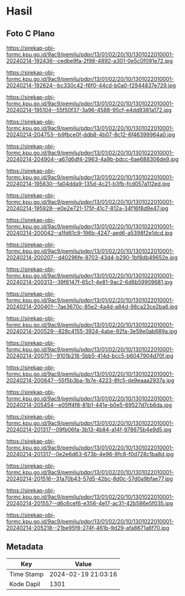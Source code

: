 # Hasil

## Foto C Plano

https://sirekap-obj-formc.kpu.go.id/9ac9/pemilu/pdpr/13/01/02/20/10/1301022010001-20240214-192436--cedbe9fa-2f98-4892-a301-0e5c0f091e72.jpg

https://sirekap-obj-formc.kpu.go.id/9ac9/pemilu/pdpr/13/01/02/20/10/1301022010001-20240214-192624--bc330c42-f6f0-44cd-b0a0-f2944837e729.jpg

https://sirekap-obj-formc.kpu.go.id/9ac9/pemilu/pdpr/13/01/02/20/10/1301022010001-20240214-195104--55f50f37-3a96-4588-95cf-e4dd9381a172.jpg

https://sirekap-obj-formc.kpu.go.id/9ac9/pemilu/pdpr/13/01/02/20/10/1301022010001-20240214-204753--b9fbce0f-ddb8-4b07-8c12-6f46399964a0.jpg

https://sirekap-obj-formc.kpu.go.id/9ac9/pemilu/pdpr/13/01/02/20/10/1301022010001-20240214-204904--a67d6df4-2963-4a9b-bdcc-6ae688306de9.jpg

https://sirekap-obj-formc.kpu.go.id/9ac9/pemilu/pdpr/13/01/02/20/10/1301022010001-20240214-195630--fa04dda9-135d-4c21-b3fb-fcd057a112ed.jpg

https://sirekap-obj-formc.kpu.go.id/9ac9/pemilu/pdpr/13/01/02/20/10/1301022010001-20240214-195928--e0e2e721-175f-41c7-812a-34f16f8d9e47.jpg

https://sirekap-obj-formc.kpu.go.id/9ac9/pemilu/pdpr/13/01/02/20/10/1301022010001-20240214-200042--a1fd61c9-196b-4247-aed6-a5398f2e1dcd.jpg

https://sirekap-obj-formc.kpu.go.id/9ac9/pemilu/pdpr/13/01/02/20/10/1301022010001-20240214-200207--d40296fe-8703-43d4-b290-1bf8db49652e.jpg

https://sirekap-obj-formc.kpu.go.id/9ac9/pemilu/pdpr/13/01/02/20/10/1301022010001-20240214-200313--39f6147f-65c1-4e81-9ac2-6d6b59909681.jpg

https://sirekap-obj-formc.kpu.go.id/9ac9/pemilu/pdpr/13/01/02/20/10/1301022010001-20240214-200401--7ae3670c-85e2-4a4d-a84d-98ca23ce2ba6.jpg

https://sirekap-obj-formc.kpu.go.id/9ac9/pemilu/pdpr/13/01/02/20/10/1301022010001-20240214-200529--828c4155-3924-4abe-92fa-3e59e0ab689a.jpg

https://sirekap-obj-formc.kpu.go.id/9ac9/pemilu/pdpr/13/01/02/20/10/1301022010001-20240214-200751--9101b216-5bb5-414d-bcc5-b6047904d70f.jpg

https://sirekap-obj-formc.kpu.go.id/9ac9/pemilu/pdpr/13/01/02/20/10/1301022010001-20240214-200847--55f5b3ba-1b7e-4223-8fc5-de9eaaa2937a.jpg

https://sirekap-obj-formc.kpu.go.id/9ac9/pemilu/pdpr/13/01/02/20/10/1301022010001-20240214-205454--e05ff4f8-81b1-441e-b0e5-69527d7cb6da.jpg

https://sirekap-obj-formc.kpu.go.id/9ac9/pemilu/pdpr/13/01/02/20/10/1301022010001-20240214-201317--09fb06fa-3b13-4b84-a14f-978675b4e9d5.jpg

https://sirekap-obj-formc.kpu.go.id/9ac9/pemilu/pdpr/13/01/02/20/10/1301022010001-20240214-201317--0e2e6d63-673b-4e96-8fc8-f0d728c1ba8d.jpg

https://sirekap-obj-formc.kpu.go.id/9ac9/pemilu/pdpr/13/01/02/20/10/1301022010001-20240214-201516--31a70b43-57d5-42bc-8d0c-57d0a9bfae77.jpg

https://sirekap-obj-formc.kpu.go.id/9ac9/pemilu/pdpr/13/01/02/20/10/1301022010001-20240214-201557--d6c6cef6-e356-4e17-ac31-42b586e5f035.jpg

https://sirekap-obj-formc.kpu.go.id/9ac9/pemilu/pdpr/13/01/02/20/10/1301022010001-20240214-205218--21be95f8-274f-461b-9d29-afa8671a6f70.jpg


## Metadata

| Key        | Value               |
| ---------- | ------------------- |
| Time Stamp | 2024-02-19 21:03:16 |
| Kode Dapil | 1301                |



